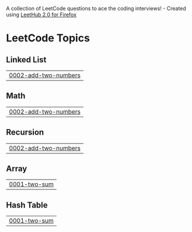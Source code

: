 A collection of LeetCode questions to ace the coding interviews! - Created using [LeetHub 2.0 for Firefox](https://github.com/maitreya2954/LeetHub-2.0-Firefox)
<!---LeetCode Topics Start-->
# LeetCode Topics
## Linked List
|  |
| ------- |
| [0002-add-two-numbers](https://github.com/sunnyjin2002/Personal-Projects/tree/master/0002-add-two-numbers) |
## Math
|  |
| ------- |
| [0002-add-two-numbers](https://github.com/sunnyjin2002/Personal-Projects/tree/master/0002-add-two-numbers) |
## Recursion
|  |
| ------- |
| [0002-add-two-numbers](https://github.com/sunnyjin2002/Personal-Projects/tree/master/0002-add-two-numbers) |
## Array
|  |
| ------- |
| [0001-two-sum](https://github.com/sunnyjin2002/Personal-Projects/tree/master/0001-two-sum) |
## Hash Table
|  |
| ------- |
| [0001-two-sum](https://github.com/sunnyjin2002/Personal-Projects/tree/master/0001-two-sum) |
<!---LeetCode Topics End-->